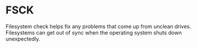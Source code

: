 # FSCK

Filesystem check helps fix any problems that come up from unclean drives. Filesystems can get out of sync when the operating system shuts down unexpectedly. 
